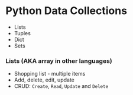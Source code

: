 # Python Data Collections

- Lists
- Tuples
- Dict
- Sets

### Lists (AKA array in other languages)

- Shopping list - multiple items
- Add, delete, edit, update
- CRUD: `Create`, `Read`, `Update` and `Delete`
